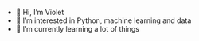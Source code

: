 - 👋 Hi, I’m Violet
- 👀 I’m interested in Python, machine learning and data
- 🌱 I’m currently learning a lot of things

<!---
violet-fresh4cast/violet-fresh4cast is a ✨ special ✨ repository because its `README.md` (this file) appears on your GitHub profile.
You can click the Preview link to take a look at your changes.
--->

